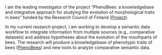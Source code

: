 I am the leading investigator of the project “PhenoBees: a knowledgebase and integrative approach for studying the evolution of morphological traits in bees” funded by the Research Council of Finland ([Project](https://research.fi/en/results/funding/81159)).

In my current research project, I am working to develop a semantic data workflow to integrate information from multiple sources (e.g., comparative datasets) and address hypotheses about the evolution of the mouthparts of bees. The research will produce a knowledgebase of phenotypic traits of bees ([PhenoBees](https://github.com/diegosasso/PhenoBees/wiki)) and new tools to analyze comparative semantic data.
